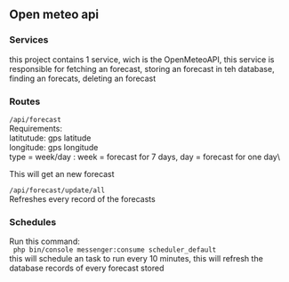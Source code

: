 ## Open meteo api


### Services
this project contains 1 service, wich is the OpenMeteoAPI, this service is responsible for fetching an forecast, storing an forecast in teh database, finding an forecats, deleting an forecast

### Routes
`/api/forecast`\
Requirements:\
latitutude: gps latitude\
longitude:  gps longitude\
type = week/day : week = forecast for 7 days, day = forecast for one day\

This will get an new forecast

`/api/forecast/update/all`\
Refreshes every record of the forecasts

### Schedules
Run this command:\
` php bin/console messenger:consume scheduler_default`\
this will schedule an task to run every 10 minutes, this will refresh the database records of every forecast stored

